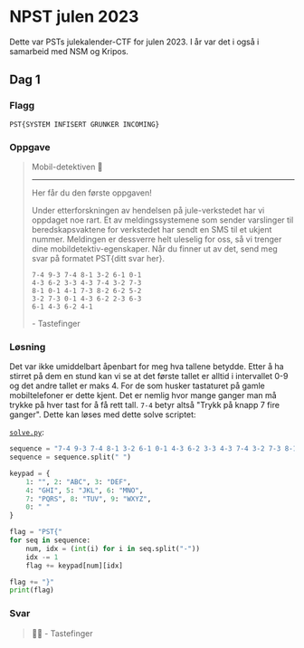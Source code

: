 # NPST julen 2023

Dette var PSTs julekalender-CTF for julen 2023. I år var det i også i samarbeid
med NSM og Kripos. 


## Dag 1

### Flagg

```
PST{SYSTEM INFISERT GRUNKER INCOMING}
```


### Oppgave

> Mobil-detektiven 📱
> 
> ---
> 
> Her får du den første oppgaven!
> 
> Under etterforskningen av hendelsen på jule-verkstedet har vi oppdaget noe
> rart. Et av meldingssystemene som sender varslinger til beredskapsvaktene for
> verkstedet har sendt en SMS til et ukjent nummer. Meldingen er dessverre helt
> uleselig for oss, så vi trenger dine mobildetektiv-egenskaper. Når du finner
> ut av det, send meg svar på formatet PST{ditt svar her}.
> 
> ```
> 7-4 9-3 7-4 8-1 3-2 6-1 0-1
> 4-3 6-2 3-3 4-3 7-4 3-2 7-3
> 8-1 0-1 4-1 7-3 8-2 6-2 5-2
> 3-2 7-3 0-1 4-3 6-2 2-3 6-3
> 6-1 4-3 6-2 4-1
> ```
> 
> \- Tastefinger


### Løsning

Det var ikke umiddelbart åpenbart for meg hva tallene betydde. Etter å ha
stirret på dem en stund kan vi se at det første tallet er alltid i intervallet
0-9 og det andre tallet er maks 4. For de som husker tastaturet på gamle 
mobiltelefoner er dette kjent. Det er nemlig hvor mange ganger man må trykke på
hver tast for å få rett tall. `7-4` betyr altså "Trykk på knapp 7 fire ganger".
Dette kan løses med dette solve scriptet: 

[`solve.py`](./dag1/solve.py):

```python
sequence = "7-4 9-3 7-4 8-1 3-2 6-1 0-1 4-3 6-2 3-3 4-3 7-4 3-2 7-3 8-1 0-1 4-1 7-3 8-2 6-2 5-2 3-2 7-3 0-1 4-3 6-2 2-3 6-3 6-1 4-3 6-2 4-1"
sequence = sequence.split(" ")

keypad = {
    1: "", 2: "ABC", 3: "DEF",
    4: "GHI", 5: "JKL", 6: "MNO",
    7: "PQRS", 8: "TUV", 9: "WXYZ",
    0: " "
}

flag = "PST{"
for seq in sequence:
    num, idx = (int(i) for i in seq.split("-"))
    idx -= 1
    flag += keypad[num][idx]

flag += "}"
print(flag)
```


### Svar

> 🤦🏻
> \- Tastefinger

